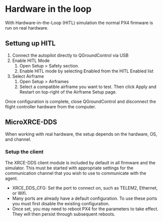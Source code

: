# Hardware in the loop

With Hardware-in-the-Loop (HITL) simulation the normal PX4 firmware is run on real hardware.

## Settung up HITL

1. Connect the autopilot directly to QGroundControl via USB
2. Enable HITL Mode
   1. Open Setup > Safety section.
   2. Enable HITL mode by selecting Enabled from the HITL Enabled list
3. Select Airframe
   1. Open Setup > Airframes
   2. Select a compatible airframe you want to test. Then click Apply and Restart on top-right of the Airframe Setup page.

Once configuration is complete, close QGroundControl and disconnect the flight controller hardware from the computer.

## MicroXRCE-DDS

When working with real hardware, the setup depends on the hardware, OS, and channel.

### Setup the client

The XRCE-DDS client module is included by default in all firmware and the simulator. This must be started with appropriate settings for the communication channel that you wish to use to communicate with the agent.

* XRCE_DDS_CFG: Set the port to connect on, such as TELEM2, Ethernet, or Wifi.
* Many ports are already have a default configuration. To use these ports you must first disable the existing configuration.
* Once set, you may need to reboot PX4 for the parameters to take effect. They will then persist through subsequent reboots.